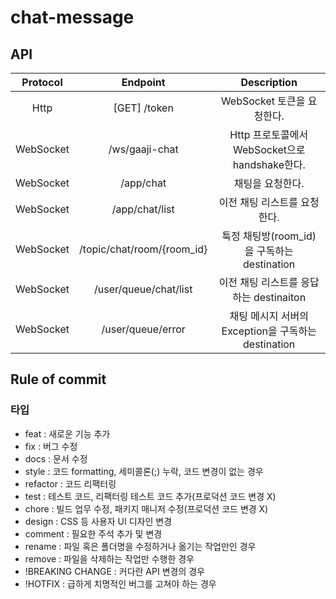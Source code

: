 # chat-message

## API
| Protocol  |          Endpoint          |              Description               |
|:---------:|:--------------------------:|:--------------------------------------:|
|   Http    |        [GET] /token        |          WebSocket 토큰을 요청한다.           |
| WebSocket |       /ws/gaaji-chat       |  Http 프로토콜에서 WebSocket으로 handshake한다.  |
| WebSocket |         /app/chat          |               채팅을 요청한다.                |
| WebSocket |       /app/chat/list       |            이전 채팅 리스트를 요청한다.            |
| WebSocket | /topic/chat/room/{room_id} |   툭정 채팅방(room_id)을 구독하는 destination    |
| WebSocket |   /user/queue/chat/list    |      이전 채팅 리스트를 응답하는 destinaiton       |
| WebSocket |     /user/queue/error      | 채팅 메시지 서버의 Exception을 구독하는 destination |

## Rule of commit
### 타입
- feat : 새로운 기능 추가
- fix : 버그 수정
- docs : 문서 수정
- style : 코드 formatting, 세미콜론(;) 누락, 코드 변경이 없는 경우
- refactor : 코드 리팩터링
- test : 테스트 코드, 리팩터링 테스트 코드 추가(프로덕션 코드 변경 X)
- chore : 빌드 업무 수정, 패키지 매니저 수정(프로덕션 코드 변경 X)
- design : CSS 등 사용자 UI 디자인 변경
- comment : 필요한 주석 추가 및 변경
- rename : 파일 혹은 폴더명을 수정하거나 옮기는 작업만인 경우
- remove : 파일을 삭제하는 작업만 수행한 경우
- !BREAKING CHANGE : 커다란 API 변경의 경우
- !HOTFIX : 급하게 치명적인 버그를 고쳐야 하는 경우
